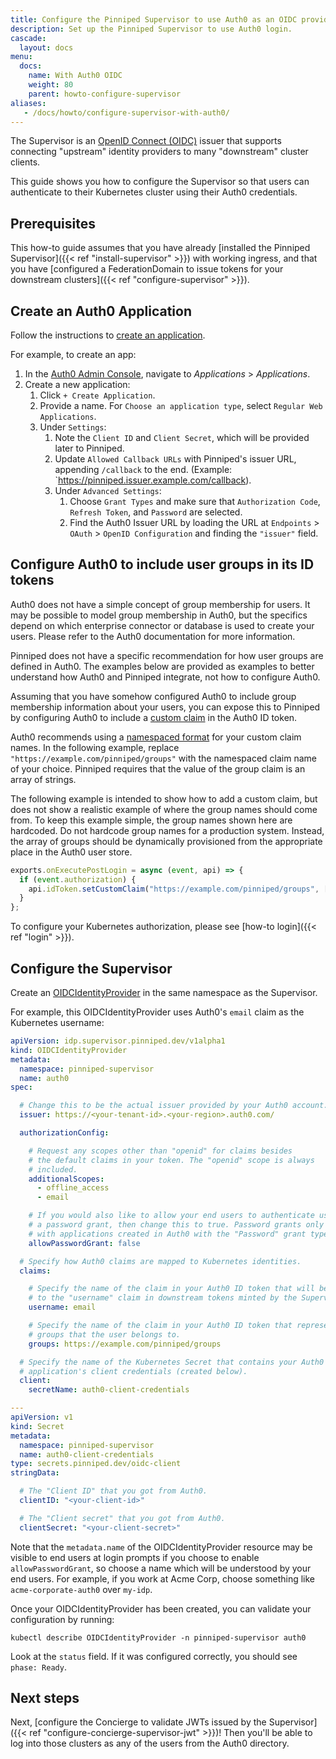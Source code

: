 ```yaml
---
title: Configure the Pinniped Supervisor to use Auth0 as an OIDC provider
description: Set up the Pinniped Supervisor to use Auth0 login.
cascade:
  layout: docs
menu:
  docs:
    name: With Auth0 OIDC
    weight: 80
    parent: howto-configure-supervisor
aliases:
   - /docs/howto/configure-supervisor-with-auth0/
---
```

The Supervisor is an [OpenID Connect (OIDC)](https://openid.net/connect/) issuer that supports connecting
"upstream" identity providers to many "downstream" cluster clients.

This guide shows you how to configure the Supervisor so that users can authenticate to their Kubernetes
cluster using their Auth0 credentials.

## Prerequisites

This how-to guide assumes that you have already [installed the Pinniped Supervisor]({{< ref "install-supervisor" >}}) with working ingress,
and that you have [configured a FederationDomain to issue tokens for your downstream clusters]({{< ref "configure-supervisor" >}}).

## Create an Auth0 Application

Follow the instructions to [create an application](https://auth0.com/docs/get-started/auth0-overview/create-applications).

For example, to create an app:

1. In the [Auth0 Admin Console](https://manage.auth0.com/), navigate to _Applications_ > _Applications_.
2. Create a new application:
   1. Click `+ Create Application`.
   2. Provide a name. For `Choose an application type`, select `Regular Web Applications`.
   3. Under `Settings`:
      1. Note the `Client ID` and `Client Secret`, which will be provided later to Pinniped.
      2. Update `Allowed Callback URLs` with Pinniped's issuer URL, appending `/callback` to the end. (Example: `https://pinniped.issuer.example.com/callback).
      3. Under `Advanced Settings`:
         1. Choose `Grant Types` and make sure that `Authorization Code`, `Refresh Token`, and `Password` are selected.
         2. Find the Auth0 Issuer URL by loading the URL at `Endpoints` > `OAuth` > `OpenID Configuration` and finding the `"issuer"` field.

## Configure Auth0 to include user groups in its ID tokens

Auth0 does not have a simple concept of group membership for users.
It may be possible to model group membership in Auth0, but the specifics depend on which enterprise connector or database is used to create your users.
Please refer to the Auth0 documentation for more information.

Pinniped does not have a specific recommendation for how user groups are defined in Auth0.
The examples below are provided as examples to better understand how Auth0 and Pinniped integrate, not how to configure Auth0.

Assuming that you have somehow configured Auth0 to include group membership information about your users, you can expose this to Pinniped by configuring Auth0 to include a [custom claim](https://auth0.com/blog/adding-custom-claims-to-id-token-with-auth0-actions/) in the Auth0 ID token.

Auth0 recommends using a [namespaced format](https://auth0.com/docs/secure/tokens/json-web-tokens/create-custom-claims) for your custom claim names.
In the following example, replace `"https://example.com/pinniped/groups"` with the namespaced claim name of your choice.
Pinniped requires that the value of the group claim is an array of strings.

The following example is intended to show how to add a custom claim, but does not show a realistic example of where the group names should come from.
To keep this example simple, the group names shown here are hardcoded.
Do not hardcode group names for a production system.
Instead, the array of groups should be dynamically provisioned from the appropriate place in the Auth0 user store.

```typescript
exports.onExecutePostLogin = async (event, api) => {
  if (event.authorization) {
    api.idToken.setCustomClaim("https://example.com/pinniped/groups", ["auth0-read-only", "other-grouo", "something-else"]);
  }
};
```

To configure your Kubernetes authorization, please see [how-to login]({{< ref "login" >}}).

## Configure the Supervisor

Create an [OIDCIdentityProvider](https://github.com/vmware-tanzu/pinniped/blob/main/generated/latest/README.adoc#oidcidentityprovider) in the same namespace as the Supervisor.

For example, this OIDCIdentityProvider uses Auth0's `email` claim as the Kubernetes username:

```yaml
apiVersion: idp.supervisor.pinniped.dev/v1alpha1
kind: OIDCIdentityProvider
metadata:
  namespace: pinniped-supervisor
  name: auth0
spec:

  # Change this to be the actual issuer provided by your Auth0 account.
  issuer: https://<your-tenant-id>.<your-region>.auth0.com/

  authorizationConfig:

    # Request any scopes other than "openid" for claims besides
    # the default claims in your token. The "openid" scope is always
    # included.
    additionalScopes: 
      - offline_access
      - email

    # If you would also like to allow your end users to authenticate using
    # a password grant, then change this to true. Password grants only work
    # with applications created in Auth0 with the "Password" grant type enabled.
    allowPasswordGrant: false

  # Specify how Auth0 claims are mapped to Kubernetes identities.
  claims:

    # Specify the name of the claim in your Auth0 ID token that will be mapped
    # to the "username" claim in downstream tokens minted by the Supervisor.
    username: email

    # Specify the name of the claim in your Auth0 ID token that represents the
    # groups that the user belongs to.
    groups: https://example.com/pinniped/groups

  # Specify the name of the Kubernetes Secret that contains your Auth0
  # application's client credentials (created below).
  client:
    secretName: auth0-client-credentials

---
apiVersion: v1
kind: Secret
metadata:
  namespace: pinniped-supervisor
  name: auth0-client-credentials
type: secrets.pinniped.dev/oidc-client
stringData:

  # The "Client ID" that you got from Auth0.
  clientID: "<your-client-id>"

  # The "Client secret" that you got from Auth0.
  clientSecret: "<your-client-secret>"
```

Note that the `metadata.name` of the OIDCIdentityProvider resource may be visible to end users at login prompts
if you choose to enable `allowPasswordGrant`, so choose a name which will be understood by your end users.
For example, if you work at Acme Corp, choose something like `acme-corporate-auth0` over `my-idp`.

Once your OIDCIdentityProvider has been created, you can validate your configuration by running:

```shell
kubectl describe OIDCIdentityProvider -n pinniped-supervisor auth0
```

Look at the `status` field. If it was configured correctly, you should see `phase: Ready`.

## Next steps

Next, [configure the Concierge to validate JWTs issued by the Supervisor]({{< ref "configure-concierge-supervisor-jwt" >}})!
Then you'll be able to log into those clusters as any of the users from the Auth0 directory.

